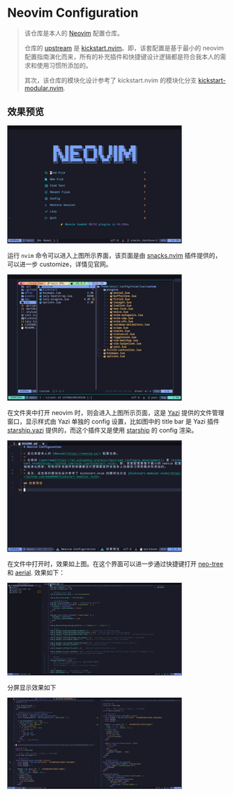 # Neovim Configuration

> 该仓库是本人的 [Neovim](https://neovim.io/) 配置仓库。
>
> 仓库的 [upstream](https://en.wikipedia.org/wiki/Upstream_(software_development)) 是 [kickstart.nvim](https://github.com/nvim-lua/kickstart.nvim)。即，该套配置是基于最小的 neovim 配置指南演化而来，所有的补充插件和快捷键设计逻辑都是符合我本人的需求和使用习惯所添加的。
>
> 其次，该仓库的模块化设计参考了 kickstart.nvim 的模块化分支 [kickstart-modular.nvim](https://github.com/dam9000/kickstart-modular.nvim).

## 效果预览

<img src='assets/dashboard.png' width=400/>

运行 `nvim` 命令可以进入上图所示界面，该页面是由 [snacks.nvim](https://github.com/folke/snacks.nvim) 插件提供的，可以进一步 customize，详情见官网。

<img src='assets/open_in_dir.png' width=400/>

在文件夹中打开 neovim 时，则会进入上图所示页面，这是 [Yazi](https://yazi-rs.github.io/) 提供的文件管理窗口，显示样式由 Yazi 单独的 config 设置，比如图中的 title bar 是 Yazi 插件 [starship.yazi](https://github.com/Rolv-Apneseth/starship.yazi) 提供的，而这个插件又是使用 [starship](https://starship.rs/) 的 config 渲染。

<img src='assets/open_file.png' width=400/>

在文件中打开时，效果如上图。在这个界面可以进一步通过快捷键打开 [neo-tree](https://github.com/nvim-neo-tree/neo-tree.nvim) 和 [aerial](https://github.com/stevearc/aerial.nvim). 效果如下：

<img src='assets/open_file_plus.png' width=400/>

分屏显示效果如下

<img src='assets/split_screen.png' width=400/>
